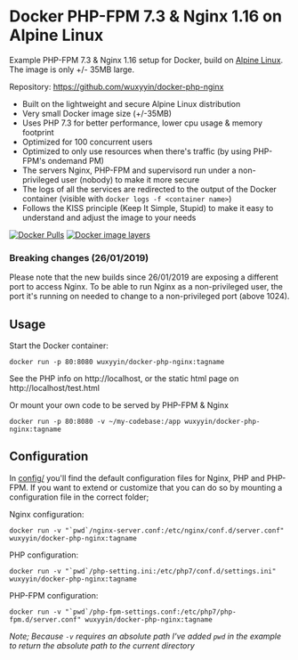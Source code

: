 # Docker PHP-FPM 7.3 & Nginx 1.16 on Alpine Linux
Example PHP-FPM 7.3 & Nginx 1.16 setup for Docker, build on [Alpine Linux](http://www.alpinelinux.org/).
The image is only +/- 35MB large.

Repository: https://github.com/wuxyyin/docker-php-nginx


* Built on the lightweight and secure Alpine Linux distribution
* Very small Docker image size (+/-35MB)
* Uses PHP 7.3 for better performance, lower cpu usage & memory footprint
* Optimized for 100 concurrent users
* Optimized to only use resources when there's traffic (by using PHP-FPM's ondemand PM)
* The servers Nginx, PHP-FPM and supervisord run under a non-privileged user (nobody) to make it more secure
* The logs of all the services are redirected to the output of the Docker container (visible with `docker logs -f <container name>`)
* Follows the KISS principle (Keep It Simple, Stupid) to make it easy to understand and adjust the image to your needs


[![Docker Pulls](https://img.shields.io/docker/pulls/wuxyyin/docker-php-nginx.svg)](https://hub.docker.com/r/wuxyyin/docker-php-nginx/)
[![Docker image layers](https://images.microbadger.com/badges/image/wuxyyin/docker-php-nginx.svg)](https://microbadger.com/images/wuxyyin/docker-php-nginx)

### Breaking changes (26/01/2019)

Please note that the new builds since 26/01/2019 are exposing a different port to access Nginx.
To be able to run Nginx as a non-privileged user, the port it's running on needed
to change to a non-privileged port (above 1024).

## Usage

Start the Docker container:

    docker run -p 80:8080 wuxyyin/docker-php-nginx:tagname

See the PHP info on http://localhost, or the static html page on http://localhost/test.html

Or mount your own code to be served by PHP-FPM & Nginx

    docker run -p 80:8080 -v ~/my-codebase:/app wuxyyin/docker-php-nginx:tagname

## Configuration
In [config/](config/) you'll find the default configuration files for Nginx, PHP and PHP-FPM.
If you want to extend or customize that you can do so by mounting a configuration file in the correct folder;

Nginx configuration:

    docker run -v "`pwd`/nginx-server.conf:/etc/nginx/conf.d/server.conf" wuxyyin/docker-php-nginx:tagname

PHP configuration:

    docker run -v "`pwd`/php-setting.ini:/etc/php7/conf.d/settings.ini" wuxyyin/docker-php-nginx:tagname

PHP-FPM configuration:

    docker run -v "`pwd`/php-fpm-settings.conf:/etc/php7/php-fpm.d/server.conf" wuxyyin/docker-php-nginx:tagname

_Note; Because `-v` requires an absolute path I've added `pwd` in the example to return the absolute path to the current directory_ 
